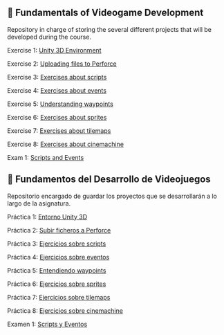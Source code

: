 ## 👾 Fundamentals of Videogame Development
Repository in charge of storing the several different projects that will be developed during the course.

Exercise 1: [Unity 3D Environment](https://github.com/Aitor-Ventura/FDV_P1)

Exercise 2: [Uploading files to Perforce](https://github.com/Aitor-Ventura/FDV_P2)

Exercise 3: [Exercises about scripts](https://github.com/Aitor-Ventura/FDV_EjerciciosScripts)

Exercise 4: [Exercises about events](https://github.com/Aitor-Ventura/FDV_Events)

Exercise 5: [Understanding waypoints](https://github.com/Aitor-Ventura/FDV_Waypoints)

Exercise 6: [Exercises about sprites](https://github.com/Aitor-Ventura/FDV_Sprites)

Exercise 7: [Exercises about tilemaps](https://github.com/Aitor-Ventura/FDV_Tilemaps)

Exercise 8: [Exercises about cinemachine](https://github.com/Aitor-Ventura/FDV_Cinemachine)

Exam 1: [Scripts and Events](https://github.com/Aitor-Ventura/FDV_Examen1)

## 🤖 Fundamentos del Desarrollo de Videojuegos
Repositorio encargado de guardar los proyectos que se desarrollarán a lo largo de la asignatura.

Práctica 1: [Entorno Unity 3D](https://github.com/Aitor-Ventura/FDV_P1)

Práctica 2: [Subir ficheros a Perforce](https://github.com/Aitor-Ventura/FDV_P2)

Práctica 3: [Ejercicios sobre scripts](https://github.com/Aitor-Ventura/FDV_EjerciciosScripts)

Práctica 4: [Ejercicios sobre eventos](https://github.com/Aitor-Ventura/FDV_Events)

Práctica 5: [Entendiendo waypoints](https://github.com/Aitor-Ventura/FDV_Waypoints)

Práctica 6: [Ejercicios sobre sprites](https://github.com/Aitor-Ventura/FDV_Sprites)

Práctica 7: [Ejercicios sobre tilemaps](https://github.com/Aitor-Ventura/FDV_Tilemaps)

Práctica 8: [Ejercicios sobre cinemachine](https://github.com/Aitor-Ventura/FDV_Cinemachine)

Examen 1: [Scripts y Eventos](https://github.com/Aitor-Ventura/FDV_Examen1)

